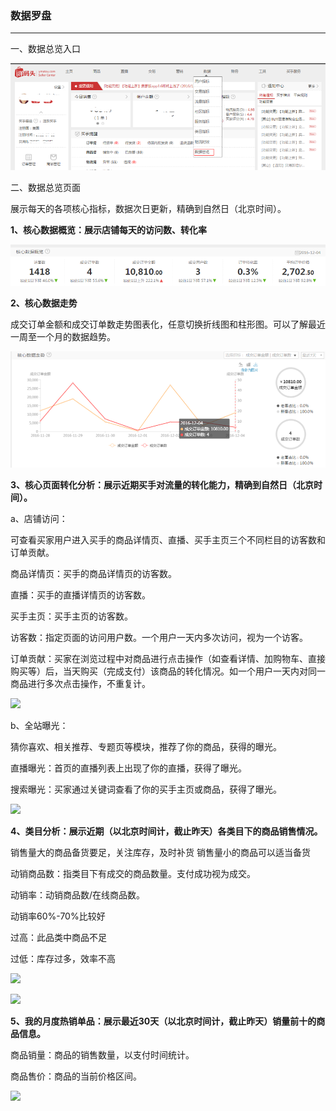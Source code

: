 ### 数据罗盘

---

一、数据总览入口

![](/seller-platform/images/sellerdata_1.png)

二、数据总览页面

展示每天的各项核心指标，数据次日更新，精确到自然日（北京时间）。

**1、核心数据概览：展示店铺每天的访问数、转化率**

![](/seller-platform/images/sellerdata_2.png)

**2、核心数据走势**

成交订单金额和成交订单数走势图表化，任意切换折线图和柱形图。可以了解最近一周至一个月的数据趋势。

![](/seller-platform/images/sellerdata_3.png)

**3、核心页面转化分析：展示近期买手对流量的转化能力，精确到自然日（北京时间）。**

a、店铺访问：

可查看买家用户进入买手的商品详情页、直播、买手主页三个不同栏目的访客数和订单贡献。

商品详情页：买手的商品详情页的访客数。

直播：买手的直播详情页的访客数。

买手主页：买手主页的访客数。

访客数：指定页面的访问用户数。一个用户一天内多次访问，视为一个访客。

订单贡献：买家在浏览过程中对商品进行点击操作（如查看详情、加购物车、直接购买等）后，当天购买（完成支付）该商品的转化情况。如一个用户一天内对同一商品进行多次点击操作，不重复计。

![](http://sellerhub.ymatou.com/helpview/img/sellerdata_4.png)

b、全站曝光：

猜你喜欢、相关推荐、专题页等模块，推荐了你的商品，获得的曝光。

直播曝光：首页的直播列表上出现了你的直播，获得了曝光。

搜索曝光：买家通过关键词查看了你的买手主页或商品，获得了曝光。

![](http://sellerhub.ymatou.com/helpview/img/sellerdata_5.png)

**4、类目分析：展示近期（以北京时间计，截止昨天）各类目下的商品销售情况。**

销售量大的商品备货要足，关注库存，及时补货 销售量小的商品可以适当备货

动销商品数：指类目下有成交的商品数量。支付成功视为成交。

动销率：动销商品数/在线商品数。

动销率60%-70%比较好

过高：此品类中商品不足

过低：库存过多，效率不高

![](http://sellerhub.ymatou.com/helpview/img/sellerdata_6.png)

![](http://sellerhub.ymatou.com/helpview/img/sellerdata_7.png)

**5、我的月度热销单品：展示最近30天（以北京时间计，截止昨天）销量前十的商品信息。**

商品销量：商品的销售数量，以支付时间统计。

商品售价：商品的当前价格区间。

![](http://sellerhub.ymatou.com/helpview/img/sellerdata_8.png)

